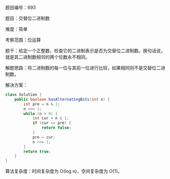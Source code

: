 题目编号：693

题目：交替位二进制数

难度：简单

考察范围：位运算

题干：给定一个正整数，检查它的二进制表示是否为交替位二进制数。换句话说，就是其二进制数相邻的两个位数永不相同。

解题思路：将二进制数的每一位与其前一位进行比较，如果相同则不是交替位二进制数。

解决方案：

```java
class Solution {
    public boolean hasAlternatingBits(int n) {
        int pre = n & 1;
        n >>= 1;
        while (n > 0) {
            int cur = n & 1;
            if (cur == pre) {
                return false;
            }
            pre = cur;
            n >>= 1;
        }
        return true;
    }
}
```

算法复杂度：时间复杂度为 O(log n)，空间复杂度为 O(1)。